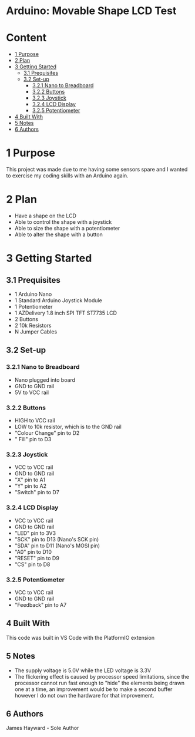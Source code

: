 # Arduino: Movable Shape LCD Test

# Content

- [1 Purpose](#1)
- [2 Plan](#2)
- [3 Getting Started](#3)
  - [3.1 Prequisites](#31)
  - [3.2 Set-up](#32)
    - [3.2.1 Nano to Breadboard](#321)
    - [3.2.2 Buttons](#322)
    - [3.2.3 Joystick](#323)
    - [3.2.4 LCD Display](#324)
    - [3.2.5 Potentiometer](#325)
- [4 Built With](#4)
- [5 Notes](#5)
- [6 Authors](#6)

# 1 Purpose <a name="1"></a>

This project was made due to me having some sensors spare and I wanted to
exercise my coding skills with an Arduino again.

# 2 Plan <a name="2"></a>

- Have a shape on the LCD
- Able to control the shape with a joystick
- Able to size the shape with a potentiometer
- Able to alter the shape with a button

# 3 Getting Started <a name="3"></a>

## 3.1 Prequisites <a name="31"></a>

- 1 Arduino Nano
- 1 Standard Arduino Joystick Module
- 1 Potentiometer
- 1 AZDelivery 1.8 inch SPI TFT ST7735 LCD  
- 2 Buttons
- 2 10k Resistors
- N Jumper Cables

## 3.2 Set-up <a name="32"></a>

### 3.2.1 Nano to Breadboard <a name="321"></a>

- Nano plugged into board
- GND to GND rail
- 5V to VCC rail

### 3.2.2 Buttons <a name="322"></a>

- HIGH to VCC rail
- LOW to 10k resistor, which is to the GND rail
- "Colour Change" pin to D2
- " Fill" pin to D3

### 3.2.3 Joystick <a name="323"></a>

- VCC to VCC rail
- GND to GND rail
- "X" pin to A1
- "Y" pin to A2
- "Switch" pin to D7

### 3.2.4 LCD Display <a name="324"></a>

- VCC to VCC rail
- GND to GND rail
- "LED" pin to 3V3
- "SCK" pin to D13 (Nano's SCK pin)
- "SDA" pin to D11 (Nano's MOSI pin)
- "A0" pin to D10
- "RESET" pin to D9
- "CS" pin to D8

### 3.2.5 Potentiometer <a name="325"></a>

- VCC to VCC rail
- GND to GND rail
- "Feedback" pin to A7

## 4 Built With <a name="4"></a>

This code was built in VS Code with the PlatformIO extension

## 5 Notes <a name="5"></a>

- The supply voltage is 5.0V while the LED voltage is 3.3V
- The flickering effect is caused by processor speed limitations,
  since the processor cannot run fast enough to "hide"
  the elements being drawn one at a time, an improvement would be
  to make a second buffer however I do not own the hardware for that improvement.

## 6 Authors <a name="6"></a>

James Hayward - Sole Author
